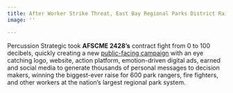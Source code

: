 ```yaml
---
title: After Worker Strike Threat, East Bay Regional Parks District Raises Wages
image: ''

---
```

Percussion Strategic took **AFSCME 2428’s** contract fight from 0 to 100 decibels, quickly creating a new [public-facing campaign](http://eastbayparkworker.org/) with an eye catching logo, website, action platform, emotion-driven digital ads, earned and social media to generate thousands of personal messages to decision makers, winning the biggest-ever raise for 600 park rangers, fire fighters, and other workers at the nation’s largest regional park system.